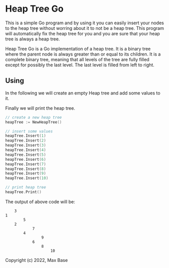 # Heap Tree Go

This is a simple Go program and by using it you can easily insert your nodes to the heap tree without worring about it to not be a heap tree. This program will automatically fix the heap tree for you and you are sure that your heap tree is always a heap tree.

Heap Tree Go is a Go implementation of a heap tree. It is a binary tree where the parent node is always greater than or equal to its children. It is a complete binary tree, meaning that all levels of the tree are fully filled except for possibly the last level. The last level is filled from left to right.

## Using

In the following we will create an empty Heap tree and add some values to it.

Finally we will print the heap tree.

```go
// create a new heap tree
heapTree := NewHeapTree()

// insert some values
heapTree.Insert(1)
heapTree.Insert(2)
heapTree.Insert(3)
heapTree.Insert(4)
heapTree.Insert(5)
heapTree.Insert(6)
heapTree.Insert(7)
heapTree.Insert(8)
heapTree.Insert(9)
heapTree.Insert(10)

// print heap tree
heapTree.Print()
```

The output of above code will be:

```text
    3
1
        5
    2
            7
        4
                9
            6
                8
                    10
```

Copyright (c) 2022, Max Base
